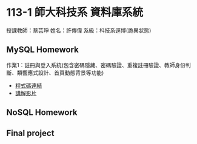# 113-1 師大科技系 資料庫系統
授課教師：蔡芸琤 姓名：許傳偉 系級：科技系逕博(詭異狀態)

## MySQL Homework
作業1：註冊與登入系統(包含密碼隱藏、密碼驗證、重複註冊驗證、教師身份判斷、類響應式設計、首頁動態背景等功能)
  - [程式碼連結](https://github.com/)  
  - [講解影片](https://drive.google.com/file/d/1E2YHXdAY_i6mOIY3pDAW9610cGEwprXu/view?usp=sharing)
## NoSQL Homework

## Final project
